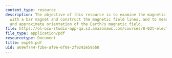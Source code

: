 ```yaml
---
content_type: resource
description: The objective of this resource is to examine the magnetic field associated
  with a bar magnet and construct the magnetic field lines, and to measure the magnitude
  and approximate orientation of the Earth?s magnetic field.
file: https://ol-ocw-studio-app-qa.s3.amazonaws.com/courses/8-02t-electricity-and-magnetism-spring-2005/a69ef744f2beaf9e6f892f9242e595b8_exp05.pdf
file_type: application/pdf
resourcetype: Document
title: exp05.pdf
uid: a69ef744-f2be-af9e-6f89-2f9242e595b8
---
```

